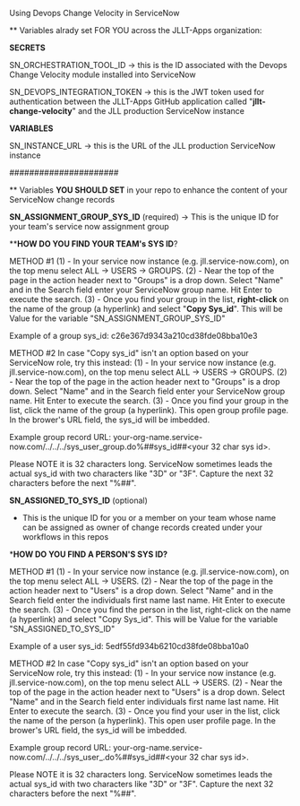 Using Devops Change Velocity in ServiceNow

** Variables alrady set FOR YOU across the JLLT-Apps organization:

**SECRETS**

SN_ORCHESTRATION_TOOL_ID
-> this is the ID associated with the Devops Change Velocity module installed into ServiceNow

SN_DEVOPS_INTEGRATION_TOKEN
-> this is the JWT token used for authentication between the JLLT-Apps GitHub application called "**jllt-change-velocity**" and the JLL production ServiceNow instance


**VARIABLES**

SN_INSTANCE_URL
-> this is the URL of the JLL production ServiceNow instance


######################


** Variables **YOU SHOULD SET** in your repo to enhance the content of your ServiceNow change records

**SN_ASSIGNMENT_GROUP_SYS_ID** (required)
-> This is the unique ID for your team's service now assignment group

****HOW DO YOU FIND YOUR TEAM's SYS ID**?

METHOD #1
(1) - In your service now instance (e.g. jll.service-now.com), on the top menu select ALL -> USERS -> GROUPS.
(2) - Near the top of the page in the action header next to "Groups" is a drop down.  Select "Name" and in the Search field enter your ServiceNow group name.  Hit Enter to execute the
search.
(3) - Once you find your group in the list, **right-click** on the name of the group (a hyperlink)  and select "**Copy Sys_id**".  This will be Value for the variable "SN_ASSIGNMENT_GROUP_SYS_ID"

Example of a group sys_id:  c26e367d9343a210cd38fde08bba10e3

METHOD #2
In case "Copy sys_id" isn't an option based on your ServiceNow role, try this instead:
(1) - In your service now instance (e.g. jll.service-now.com), on the top menu select ALL -> USERS -> GROUPS.
(2) - Near the top of the page in the action header next to "Groups" is a drop down.  Select "Name" and in the Search field enter your ServiceNow group name.  Hit Enter to execute the search.
(3) - Once you find your group in the list, click the name of the group (a hyperlink).  This open group profile page.  In the brower's URL field, the sys_id will be imbedded.

Example group record URL: 
your-org-name.service-now.com/../../../sys_user_group.do%##sys_id##<your 32 char sys id>.   
  
Please NOTE it is 32 characters long.  ServiceNow sometimes leads the actual sys_id with two characters like "3D" or "3F". Capture the next 32 characters before the next "%##".


**SN_ASSIGNED_TO_SYS_ID** (optional)
- This is the unique ID for you or a member on your team whose name can be assigned as owner of change records created under your workflows in this repos

***HOW DO YOU FIND A PERSON'S SYS ID?**

METHOD #1
(1) - In your service now instance (e.g. jll.service-now.com), on the top menu select ALL -> USERS.
(2) - Near the top of the page in the action header next to "Users" is a drop down.  Select
"Name" and in the Search field enter the individuals first name <space> last name.  Hit Enter to execute the search.
(3) - Once you find the person in the list, right-click on the name (a hyperlink) 
and select "Copy Sys_id".  This will be Value for the variable "SN_ASSIGNED_TO_SYS_ID"

Example of a user sys_id:  5edf55fd934b6210cd38fde08bba10a0

METHOD #2
In case "Copy sys_id" isn't an option based on your ServiceNow role, try this instead:
(1) - In your service now instance (e.g. jll.service-now.com), on the top menu select ALL -> USERS.
(2) - Near the top of the page in the action header next to "Users" is a drop down.  Select "Name" and in the Search field enter individuals first name <space> last name.  Hit Enter to execute the search.
(3) - Once you find your user in the list, click the name of the person (a hyperlink).  This open user profile page.  In the brower's URL field, the sys_id will be imbedded.

Example group record URL: 
your-org-name.service-now.com/../../../sys_user_.do%##sys_id##<your 32 char sys id>.   

Please NOTE it is 32 characters long.  ServiceNow sometimes leads the actual sys_id with two characters like "3D" or "3F". Capture the next 32 characters before the next "%##".



